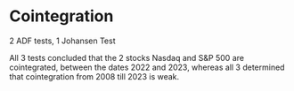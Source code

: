 # Cointegration
2 ADF tests, 1 Johansen Test

All 3 tests concluded that the 2 stocks Nasdaq and S&P 500 are cointegrated, between the dates 2022 and 2023,
whereas all 3 determined that cointegration from 2008 till 2023 is weak.
